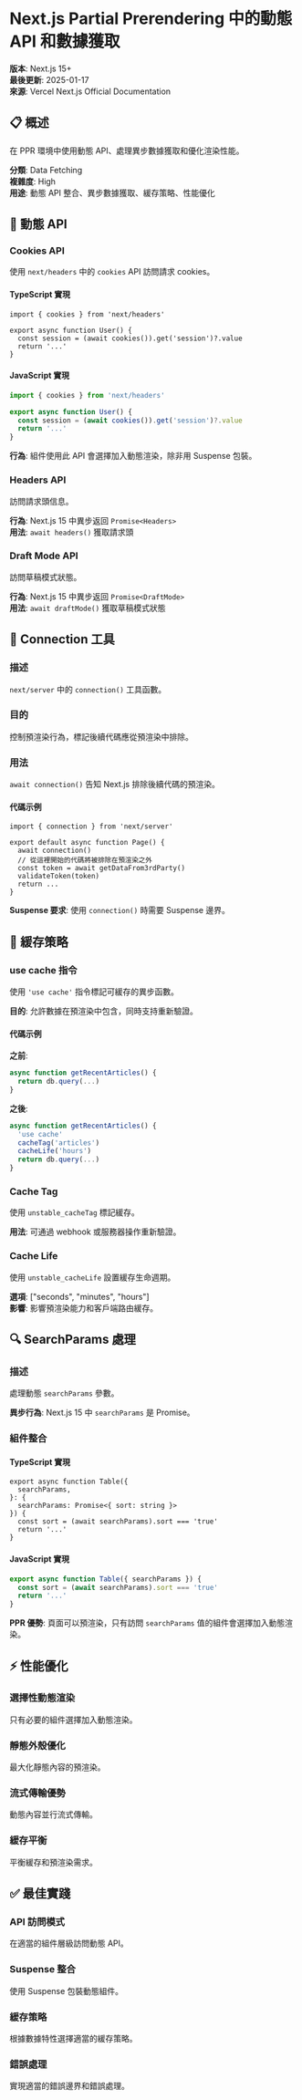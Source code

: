 # Next.js Partial Prerendering 中的動態 API 和數據獲取

**版本**: Next.js 15+  
**最後更新**: 2025-01-17  
**來源**: Vercel Next.js Official Documentation  

## 📋 概述

在 PPR 環境中使用動態 API、處理異步數據獲取和優化渲染性能。

**分類**: Data Fetching  
**複雜度**: High  
**用途**: 動態 API 整合、異步數據獲取、緩存策略、性能優化

## 🔌 動態 API

### Cookies API

使用 `next/headers` 中的 `cookies` API 訪問請求 cookies。

#### TypeScript 實現
```tsx
import { cookies } from 'next/headers'

export async function User() {
  const session = (await cookies()).get('session')?.value
  return '...'
}
```

#### JavaScript 實現
```jsx
import { cookies } from 'next/headers'

export async function User() {
  const session = (await cookies()).get('session')?.value
  return '...'
}
```

**行為**: 組件使用此 API 會選擇加入動態渲染，除非用 Suspense 包裝。

### Headers API

訪問請求頭信息。

**行為**: Next.js 15 中異步返回 `Promise<Headers>`  
**用法**: `await headers()` 獲取請求頭

### Draft Mode API

訪問草稿模式狀態。

**行為**: Next.js 15 中異步返回 `Promise<DraftMode>`  
**用法**: `await draftMode()` 獲取草稿模式狀態

## 🔗 Connection 工具

### 描述
`next/server` 中的 `connection()` 工具函數。

### 目的
控制預渲染行為，標記後續代碼應從預渲染中排除。

### 用法
`await connection()` 告知 Next.js 排除後續代碼的預渲染。

#### 代碼示例
```tsx
import { connection } from 'next/server'

export default async function Page() {
  await connection()
  // 從這裡開始的代碼將被排除在預渲染之外
  const token = await getDataFrom3rdParty()
  validateToken(token)
  return ...
}
```

**Suspense 要求**: 使用 `connection()` 時需要 Suspense 邊界。

## 💾 緩存策略

### use cache 指令

使用 `'use cache'` 指令標記可緩存的異步函數。

**目的**: 允許數據在預渲染中包含，同時支持重新驗證。

#### 代碼示例

**之前**:
```typescript
async function getRecentArticles() {
  return db.query(...)
}
```

**之後**:
```typescript
async function getRecentArticles() {
  'use cache'
  cacheTag('articles')
  cacheLife('hours')
  return db.query(...)
}
```

### Cache Tag

使用 `unstable_cacheTag` 標記緩存。

**用法**: 可通過 webhook 或服務器操作重新驗證。

### Cache Life

使用 `unstable_cacheLife` 設置緩存生命週期。

**選項**: ["seconds", "minutes", "hours"]  
**影響**: 影響預渲染能力和客戶端路由緩存。

## 🔍 SearchParams 處理

### 描述
處理動態 `searchParams` 參數。

**異步行為**: Next.js 15 中 `searchParams` 是 Promise。

### 組件整合

#### TypeScript 實現
```tsx
export async function Table({
  searchParams,
}: {
  searchParams: Promise<{ sort: string }>
}) {
  const sort = (await searchParams).sort === 'true'
  return '...'
}
```

#### JavaScript 實現
```jsx
export async function Table({ searchParams }) {
  const sort = (await searchParams).sort === 'true'
  return '...'
}
```

**PPR 優勢**: 頁面可以預渲染，只有訪問 `searchParams` 值的組件會選擇加入動態渲染。

## ⚡ 性能優化

### 選擇性動態渲染
只有必要的組件選擇加入動態渲染。

### 靜態外殼優化
最大化靜態內容的預渲染。

### 流式傳輸優勢
動態內容並行流式傳輸。

### 緩存平衡
平衡緩存和預渲染需求。

## ✅ 最佳實踐

### API 訪問模式
在適當的組件層級訪問動態 API。

### Suspense 整合
使用 Suspense 包裝動態組件。

### 緩存策略
根據數據特性選擇適當的緩存策略。

### 錯誤處理
實現適當的錯誤邊界和錯誤處理。
